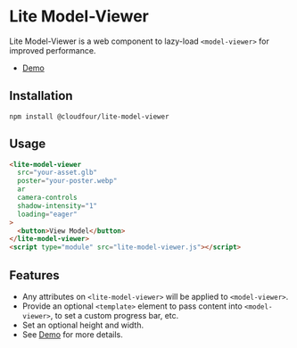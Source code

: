 # Lite Model-Viewer

Lite Model-Viewer is a web component to lazy-load `<model-viewer>` for improved performance.

- [Demo](#)

## Installation

```shell
npm install @cloudfour/lite-model-viewer
```

## Usage

```html
<lite-model-viewer
  src="your-asset.glb"
  poster="your-poster.webp"
  ar
  camera-controls
  shadow-intensity="1"
  loading="eager"
>
  <button>View Model</button>
</lite-model-viewer>
<script type="module" src="lite-model-viewer.js"></script>
```

## Features

- Any attributes on `<lite-model-viewer>` will be applied to `<model-viewer>`.
- Provide an optional `<template>` element to pass content into `<model-viewer>`, to set a custom progress bar, etc.
- Set an optional height and width.
- See [Demo](#) for more details.
